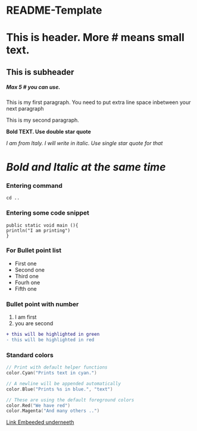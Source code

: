 # README-Template
# This is header. More # means small text. 
## This is subheader
##### Max 5 # you can use. 

This is my first paragraph. You need to put extra line space inbetween your next paragraph

This is my second paragraph.

**Bold TEXT. Use double star quote**


*I am from Italy. I will write in italic. Use single star quote for that*

# ***Bold and Italic at the same time***

### Entering command
`cd ..`

### Entering some code snippet
```
public static void main (){
println("I am printing")
}
```
### For Bullet point list
* First one
* Second one
* Third one
* Fourh one
* Fifth one

### Bullet point with number
1. I am first
2. you are second

```diff
+ this will be highlighted in green
- this will be highlighted in red
```

### Standard colors

```go
// Print with default helper functions
color.Cyan("Prints text in cyan.")

// A newline will be appended automatically
color.Blue("Prints %s in blue.", "text")

// These are using the default foreground colors
color.Red("We have red")
color.Magenta("And many others ..")

```


[Link Embeeded underneeth](http://en.wikipedia.org/wiki/ANSI_escape_code#Colors)


[](www.google.com)
